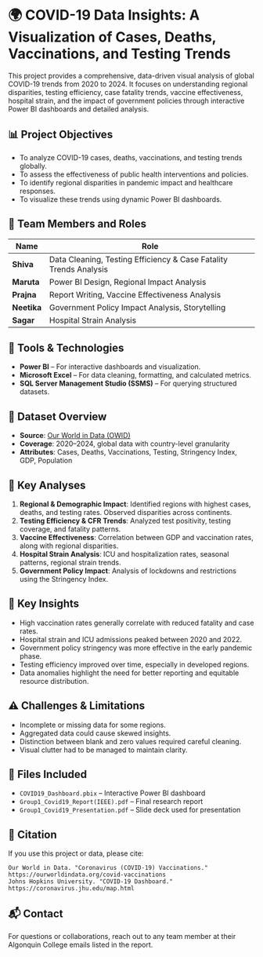 
# 🌍 COVID-19 Data Insights: A Visualization of Cases, Deaths, Vaccinations, and Testing Trends

This project provides a comprehensive, data-driven visual analysis of global COVID-19 trends from 2020 to 2024. It focuses on understanding regional disparities, testing efficiency, case fatality trends, vaccine effectiveness, hospital strain, and the impact of government policies through interactive Power BI dashboards and detailed analysis.

## 📊 Project Objectives

- To analyze COVID-19 cases, deaths, vaccinations, and testing trends globally.
- To assess the effectiveness of public health interventions and policies.
- To identify regional disparities in pandemic impact and healthcare responses.
- To visualize these trends using dynamic Power BI dashboards.

## 👥 Team Members and Roles

| Name      | Role |
|-----------|------|
| **Shiva** | Data Cleaning, Testing Efficiency & Case Fatality Trends Analysis |
| **Maruta** | Power BI Design, Regional Impact Analysis |
| **Prajna** | Report Writing, Vaccine Effectiveness Analysis |
| **Neetika** | Government Policy Impact Analysis, Storytelling |
| **Sagar** | Hospital Strain Analysis |

## 🧰 Tools & Technologies

- **Power BI** – For interactive dashboards and visualization.
- **Microsoft Excel** – For data cleaning, formatting, and calculated metrics.
- **SQL Server Management Studio (SSMS)** – For querying structured datasets.

## 📁 Dataset Overview

- **Source**: [Our World in Data (OWID)](https://ourworldindata.org/)
- **Coverage**: 2020–2024, global data with country-level granularity
- **Attributes**: Cases, Deaths, Vaccinations, Testing, Stringency Index, GDP, Population

## 🧪 Key Analyses

1. **Regional & Demographic Impact**: Identified regions with highest cases, deaths, and testing rates. Observed disparities across continents.
2. **Testing Efficiency & CFR Trends**: Analyzed test positivity, testing coverage, and fatality patterns.
3. **Vaccine Effectiveness**: Correlation between GDP and vaccination rates, along with regional disparities.
4. **Hospital Strain Analysis**: ICU and hospitalization rates, seasonal patterns, regional strain trends.
5. **Government Policy Impact**: Analysis of lockdowns and restrictions using the Stringency Index.

## 📌 Key Insights

- High vaccination rates generally correlate with reduced fatality and case rates.
- Hospital strain and ICU admissions peaked between 2020 and 2022.
- Government policy stringency was more effective in the early pandemic phase.
- Testing efficiency improved over time, especially in developed regions.
- Data anomalies highlight the need for better reporting and equitable resource distribution.

## ⚠️ Challenges & Limitations

- Incomplete or missing data for some regions.
- Aggregated data could cause skewed insights.
- Distinction between blank and zero values required careful cleaning.
- Visual clutter had to be managed to maintain clarity.

## 📎 Files Included

- `COVID19_Dashboard.pbix` – Interactive Power BI dashboard
- `Group1_Covid19_Report(IEEE).pdf` – Final research report
- `Group1_Covid19_Presentation.pdf` – Slide deck used for presentation

## 📝 Citation

If you use this project or data, please cite:
```
Our World in Data. "Coronavirus (COVID-19) Vaccinations." https://ourworldindata.org/covid-vaccinations
Johns Hopkins University. "COVID-19 Dashboard." https://coronavirus.jhu.edu/map.html
```

## 📬 Contact

For questions or collaborations, reach out to any team member at their Algonquin College emails listed in the report.
